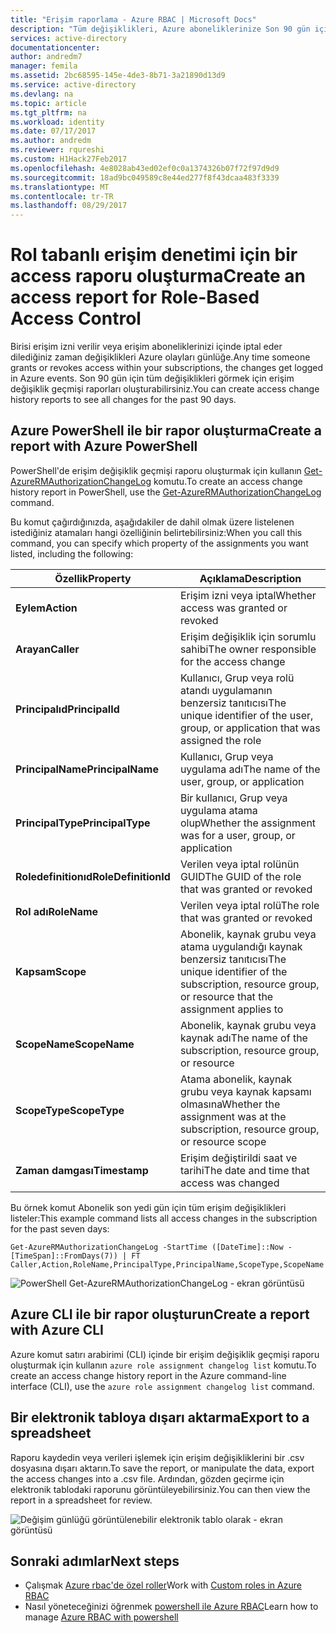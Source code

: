 ```yaml
---
title: "Erişim raporlama - Azure RBAC | Microsoft Docs"
description: "Tüm değişiklikleri, Azure aboneliklerinize Son 90 gün içinde rol tabanlı erişim denetimi ile erişimi listeleyen bir rapor oluşturur."
services: active-directory
documentationcenter: 
author: andredm7
manager: femila
ms.assetid: 2bc68595-145e-4de3-8b71-3a21890d13d9
ms.service: active-directory
ms.devlang: na
ms.topic: article
ms.tgt_pltfrm: na
ms.workload: identity
ms.date: 07/17/2017
ms.author: andredm
ms.reviewer: rqureshi
ms.custom: H1Hack27Feb2017
ms.openlocfilehash: 4e8028ab43ed02ef0c0a1374326b07f72f97d9d9
ms.sourcegitcommit: 18ad9bc049589c8e44ed277f8f43dcaa483f3339
ms.translationtype: MT
ms.contentlocale: tr-TR
ms.lasthandoff: 08/29/2017
---
```

# <a name="create-an-access-report-for-role-based-access-control"></a><span data-ttu-id="8cc3e-103">Rol tabanlı erişim denetimi için bir access raporu oluşturma</span><span class="sxs-lookup"><span data-stu-id="8cc3e-103">Create an access report for Role-Based Access Control</span></span>
<span data-ttu-id="8cc3e-104">Birisi erişim izni verilir veya erişim aboneliklerinizi içinde iptal eder dilediğiniz zaman değişiklikleri Azure olayları günlüğe.</span><span class="sxs-lookup"><span data-stu-id="8cc3e-104">Any time someone grants or revokes access within your subscriptions, the changes get logged in Azure events.</span></span> <span data-ttu-id="8cc3e-105">Son 90 gün için tüm değişiklikleri görmek için erişim değişiklik geçmişi raporları oluşturabilirsiniz.</span><span class="sxs-lookup"><span data-stu-id="8cc3e-105">You can create access change history reports to see all changes for the past 90 days.</span></span>

## <a name="create-a-report-with-azure-powershell"></a><span data-ttu-id="8cc3e-106">Azure PowerShell ile bir rapor oluşturma</span><span class="sxs-lookup"><span data-stu-id="8cc3e-106">Create a report with Azure PowerShell</span></span>
<span data-ttu-id="8cc3e-107">PowerShell'de erişim değişiklik geçmişi raporu oluşturmak için kullanın [Get-AzureRMAuthorizationChangeLog](/powershell/module/azurerm.resources/get-azurermauthorizationchangelog) komutu.</span><span class="sxs-lookup"><span data-stu-id="8cc3e-107">To create an access change history report in PowerShell, use the [Get-AzureRMAuthorizationChangeLog](/powershell/module/azurerm.resources/get-azurermauthorizationchangelog) command.</span></span>

<span data-ttu-id="8cc3e-108">Bu komut çağırdığınızda, aşağıdakiler de dahil olmak üzere listelenen istediğiniz atamaları hangi özelliğinin belirtebilirsiniz:</span><span class="sxs-lookup"><span data-stu-id="8cc3e-108">When you call this command, you can specify which property of the assignments you want listed, including the following:</span></span>

| <span data-ttu-id="8cc3e-109">Özellik</span><span class="sxs-lookup"><span data-stu-id="8cc3e-109">Property</span></span> | <span data-ttu-id="8cc3e-110">Açıklama</span><span class="sxs-lookup"><span data-stu-id="8cc3e-110">Description</span></span> |
| --- | --- |
| <span data-ttu-id="8cc3e-111">**Eylem**</span><span class="sxs-lookup"><span data-stu-id="8cc3e-111">**Action**</span></span> |<span data-ttu-id="8cc3e-112">Erişim izni veya iptal</span><span class="sxs-lookup"><span data-stu-id="8cc3e-112">Whether access was granted or revoked</span></span> |
| <span data-ttu-id="8cc3e-113">**Arayan**</span><span class="sxs-lookup"><span data-stu-id="8cc3e-113">**Caller**</span></span> |<span data-ttu-id="8cc3e-114">Erişim değişiklik için sorumlu sahibi</span><span class="sxs-lookup"><span data-stu-id="8cc3e-114">The owner responsible for the access change</span></span> |
| <span data-ttu-id="8cc3e-115">**Principalıd**</span><span class="sxs-lookup"><span data-stu-id="8cc3e-115">**PrincipalId**</span></span> | <span data-ttu-id="8cc3e-116">Kullanıcı, Grup veya rolü atandı uygulamanın benzersiz tanıtıcısı</span><span class="sxs-lookup"><span data-stu-id="8cc3e-116">The unique identifier of the user, group, or application that was assigned the role</span></span> |
| <span data-ttu-id="8cc3e-117">**PrincipalName**</span><span class="sxs-lookup"><span data-stu-id="8cc3e-117">**PrincipalName**</span></span> |<span data-ttu-id="8cc3e-118">Kullanıcı, Grup veya uygulama adı</span><span class="sxs-lookup"><span data-stu-id="8cc3e-118">The name of the user, group, or application</span></span> |
| <span data-ttu-id="8cc3e-119">**PrincipalType**</span><span class="sxs-lookup"><span data-stu-id="8cc3e-119">**PrincipalType**</span></span> |<span data-ttu-id="8cc3e-120">Bir kullanıcı, Grup veya uygulama atama olup</span><span class="sxs-lookup"><span data-stu-id="8cc3e-120">Whether the assignment was for a user, group, or application</span></span> |
| <span data-ttu-id="8cc3e-121">**Roledefinitionıd**</span><span class="sxs-lookup"><span data-stu-id="8cc3e-121">**RoleDefinitionId**</span></span> |<span data-ttu-id="8cc3e-122">Verilen veya iptal rolünün GUID</span><span class="sxs-lookup"><span data-stu-id="8cc3e-122">The GUID of the role that was granted or revoked</span></span> |
| <span data-ttu-id="8cc3e-123">**Rol adı**</span><span class="sxs-lookup"><span data-stu-id="8cc3e-123">**RoleName**</span></span> |<span data-ttu-id="8cc3e-124">Verilen veya iptal rolü</span><span class="sxs-lookup"><span data-stu-id="8cc3e-124">The role that was granted or revoked</span></span> |
| <span data-ttu-id="8cc3e-125">**Kapsam**</span><span class="sxs-lookup"><span data-stu-id="8cc3e-125">**Scope**</span></span> | <span data-ttu-id="8cc3e-126">Abonelik, kaynak grubu veya atama uygulandığı kaynak benzersiz tanıtıcısı</span><span class="sxs-lookup"><span data-stu-id="8cc3e-126">The unique identifier of the subscription, resource group, or resource that the assignment applies to</span></span> | 
| <span data-ttu-id="8cc3e-127">**ScopeName**</span><span class="sxs-lookup"><span data-stu-id="8cc3e-127">**ScopeName**</span></span> |<span data-ttu-id="8cc3e-128">Abonelik, kaynak grubu veya kaynak adı</span><span class="sxs-lookup"><span data-stu-id="8cc3e-128">The name of the subscription, resource group, or resource</span></span> |
| <span data-ttu-id="8cc3e-129">**ScopeType**</span><span class="sxs-lookup"><span data-stu-id="8cc3e-129">**ScopeType**</span></span> |<span data-ttu-id="8cc3e-130">Atama abonelik, kaynak grubu veya kaynak kapsamı olmasına</span><span class="sxs-lookup"><span data-stu-id="8cc3e-130">Whether the assignment was at the subscription, resource group, or resource scope</span></span> |
| <span data-ttu-id="8cc3e-131">**Zaman damgası**</span><span class="sxs-lookup"><span data-stu-id="8cc3e-131">**Timestamp**</span></span> |<span data-ttu-id="8cc3e-132">Erişim değiştirildi saat ve tarihi</span><span class="sxs-lookup"><span data-stu-id="8cc3e-132">The date and time that access was changed</span></span> |

<span data-ttu-id="8cc3e-133">Bu örnek komut Abonelik son yedi gün için tüm erişim değişiklikleri listeler:</span><span class="sxs-lookup"><span data-stu-id="8cc3e-133">This example command lists all access changes in the subscription for the past seven days:</span></span>

```
Get-AzureRMAuthorizationChangeLog -StartTime ([DateTime]::Now - [TimeSpan]::FromDays(7)) | FT Caller,Action,RoleName,PrincipalType,PrincipalName,ScopeType,ScopeName
```

![PowerShell Get-AzureRMAuthorizationChangeLog - ekran görüntüsü](./media/role-based-access-control-configure/access-change-history.png)

## <a name="create-a-report-with-azure-cli"></a><span data-ttu-id="8cc3e-135">Azure CLI ile bir rapor oluşturun</span><span class="sxs-lookup"><span data-stu-id="8cc3e-135">Create a report with Azure CLI</span></span>
<span data-ttu-id="8cc3e-136">Azure komut satırı arabirimi (CLI) içinde bir erişim değişiklik geçmişi raporu oluşturmak için kullanın `azure role assignment changelog list` komutu.</span><span class="sxs-lookup"><span data-stu-id="8cc3e-136">To create an access change history report in the Azure command-line interface (CLI), use the `azure role assignment changelog list` command.</span></span>

## <a name="export-to-a-spreadsheet"></a><span data-ttu-id="8cc3e-137">Bir elektronik tabloya dışarı aktarma</span><span class="sxs-lookup"><span data-stu-id="8cc3e-137">Export to a spreadsheet</span></span>
<span data-ttu-id="8cc3e-138">Raporu kaydedin veya verileri işlemek için erişim değişikliklerini bir .csv dosyasına dışarı aktarın.</span><span class="sxs-lookup"><span data-stu-id="8cc3e-138">To save the report, or manipulate the data, export the access changes into a .csv file.</span></span> <span data-ttu-id="8cc3e-139">Ardından, gözden geçirme için elektronik tablodaki raporunu görüntüleyebilirsiniz.</span><span class="sxs-lookup"><span data-stu-id="8cc3e-139">You can then view the report in a spreadsheet for review.</span></span>

![Değişim günlüğü görüntülenebilir elektronik tablo olarak - ekran görüntüsü](./media/role-based-access-control-configure/change-history-spreadsheet.png)

## <a name="next-steps"></a><span data-ttu-id="8cc3e-141">Sonraki adımlar</span><span class="sxs-lookup"><span data-stu-id="8cc3e-141">Next steps</span></span>
* <span data-ttu-id="8cc3e-142">Çalışmak [Azure rbac'de özel roller](role-based-access-control-custom-roles.md)</span><span class="sxs-lookup"><span data-stu-id="8cc3e-142">Work with [Custom roles in Azure RBAC](role-based-access-control-custom-roles.md)</span></span>
* <span data-ttu-id="8cc3e-143">Nasıl yöneteceğinizi öğrenmek [powershell ile Azure RBAC](role-based-access-control-manage-access-powershell.md)</span><span class="sxs-lookup"><span data-stu-id="8cc3e-143">Learn how to manage [Azure RBAC with powershell](role-based-access-control-manage-access-powershell.md)</span></span>


